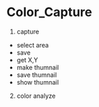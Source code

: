 # Color_Capture

1. capture
- select area
- save
- get X,Y
- make thumnail
- save thumnail
- show thumnail


2. color analyze